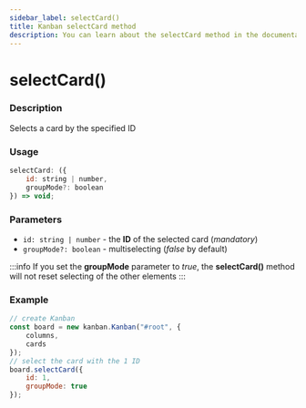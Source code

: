 ```yaml
---
sidebar_label: selectCard()
title: Kanban selectCard method
description: You can learn about the selectCard method in the documentation of the JavaScript Kanban library. Browse developer guides and API reference, try out code examples and live demos.
---
```


# selectCard()

### Description

Selects a card by the specified ID

### Usage

~~~jsx {}
selectCard: ({
	id: string | number,
	groupMode?: boolean
}) => void;
~~~

### Parameters

- `id: string | number` - the **ID** of the selected card (*mandatory*)
- `groupMode?: boolean` - multiselecting (*false* by default)

:::info
If you set the **groupMode** parameter to *true*, the **selectCard()** method will not reset selecting of the other elements
:::

### Example

~~~jsx {7-10}
// create Kanban
const board = new kanban.Kanban("#root", {
	columns,
	cards
});
// select the card with the 1 ID
board.selectCard({
	id: 1,
	groupMode: true
});
~~~
